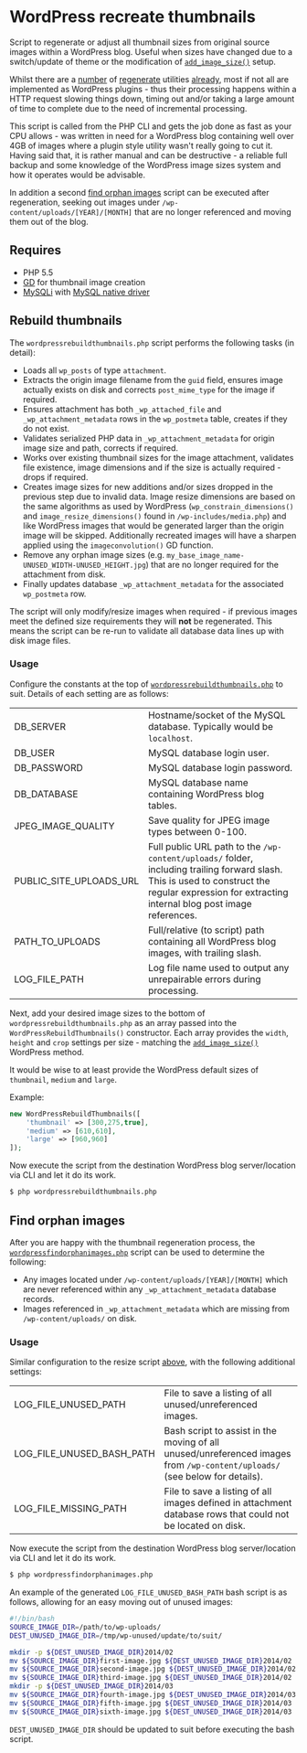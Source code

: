 # WordPress recreate thumbnails
Script to regenerate or adjust all thumbnail sizes from original source images within a WordPress blog. Useful when sizes have changed due to a switch/update of theme or the modification of [`add_image_size()`](https://codex.wordpress.org/Function_Reference/add_image_size) setup.

Whilst there are a [number](http://wordpress.org/plugins/regenerate-thumbnails/) of [regenerate](https://wordpress.org/plugins/force-regenerate-thumbnails/) utilities [already](https://wordpress.org/plugins/ajax-thumbnail-rebuild/), most if not all are implemented as WordPress plugins - thus their processing happens within a HTTP request slowing things down, timing out and/or taking a large amount of time to complete due to the need of incremental processing.

This script is called from the PHP CLI and gets the job done as fast as your CPU allows - was written in need for a WordPress blog containing well over 4GB of images where a plugin style utility wasn't really going to cut it. Having said that, it is rather manual and can be destructive - a reliable full backup and some knowledge of the WordPress image sizes system and how it operates would be advisable.

In addition a second [find orphan images](#find-orphan-images) script can be executed after regeneration, seeking out images under `/wp-content/uploads/[YEAR]/[MONTH]` that are no longer referenced and moving them out of the blog.

## Requires
- PHP 5.5
- [GD](http://php.net/manual/en/book.image.php) for thumbnail image creation
- [MySQLi](http://php.net/mysqli) with [MySQL native driver](http://php.net/manual/en/book.mysqlnd.php)

## Rebuild thumbnails
The `wordpressrebuildthumbnails.php` script performs the following tasks (in detail):
- Loads all `wp_posts` of type `attachment`.
- Extracts the origin image filename from the `guid` field, ensures image actually exists on disk and corrects `post_mime_type` for the image if required.
- Ensures attachment has both `_wp_attached_file` and `_wp_attachment_metadata` rows in the `wp_postmeta` table, creates if they do not exist.
- Validates serialized PHP data in `_wp_attachment_metadata` for origin image size and path, corrects if required.
- Works over existing thumbnail sizes for the image attachment, validates file existence, image dimensions and if the size is actually required - drops if required.
- Creates image sizes for new additions and/or sizes dropped in the previous step due to invalid data. Image resize dimensions are based on the same algorithms as used by WordPress (`wp_constrain_dimensions()` and `image_resize_dimensions()` found in `/wp-includes/media.php`) and like WordPress images that would be generated larger than the origin image will be skipped. Additionally recreated images will have a sharpen applied using the `imageconvolution()` GD function.
- Remove any orphan image sizes (e.g. `my_base_image_name-UNUSED_WIDTH-UNUSED_HEIGHT.jpg`) that are no longer required for the attachment from disk.
- Finally updates database `_wp_attachment_metadata` for the associated `wp_postmeta` row.

The script will only modify/resize images when required - if previous images meet the defined size requirements they will **not** be regenerated. This means the script can be re-run to validate all database data lines up with disk image files.

### Usage
Configure the constants at the top of [`wordpressrebuildthumbnails.php`](wordpressrebuildthumbnails.php) to suit. Details of each setting are as follows:

<table>
	<tr>
		<td>DB_SERVER</td>
		<td>Hostname/socket of the MySQL database. Typically would be <code>localhost</code>.</td>
	</tr>
	<tr>
		<td>DB_USER</td>
		<td>MySQL database login user.</td>
	</tr>
	<tr>
		<td>DB_PASSWORD</td>
		<td>MySQL database login password.</td>
	</tr>
	<tr>
		<td>DB_DATABASE</td>
		<td>MySQL database name containing WordPress blog tables.</td>
	</tr>
	<tr>
		<td>JPEG_IMAGE_QUALITY</td>
		<td>Save quality for JPEG image types between 0-100.</td>
	</tr>
	<tr>
		<td>PUBLIC_SITE_UPLOADS_URL</td>
		<td>Full public URL path to the <code>/wp-content/uploads/</code> folder, including trailing forward slash. This is used to construct the regular expression for extracting internal blog post image references.</td>
	</tr>
	<tr>
		<td>PATH_TO_UPLOADS</td>
		<td>Full/relative (to script) path containing all WordPress blog images, with trailing slash.</td>
	</tr>
	<tr>
		<td>LOG_FILE_PATH</td>
		<td>Log file name used to output any unrepairable errors during processing.</td>
	</tr>
</table>

Next, add your desired image sizes to the bottom of `wordpressrebuildthumbnails.php` as an array passed into the `WordPressRebuildThumbnails()` constructor. Each array provides the `width`, `height` and `crop` settings per size - matching the [`add_image_size()`](https://codex.wordpress.org/Function_Reference/add_image_size) WordPress method.

It would be wise to at least provide the WordPress default sizes of `thumbnail`, `medium` and `large`.

Example:

```php
new WordPressRebuildThumbnails([
	'thumbnail' => [300,275,true],
	'medium' => [610,610],
	'large' => [960,960]
]);
```

Now execute the script from the destination WordPress blog server/location via CLI and let it do its work.

```sh
$ php wordpressrebuildthumbnails.php
```

## Find orphan images
After you are happy with the thumbnail regeneration process, the [`wordpressfindorphanimages.php`](wordpressfindorphanimages.php) script can be used to determine the following:
- Any images located under `/wp-content/uploads/[YEAR]/[MONTH]` which are never referenced within any `_wp_attachment_metadata` database records.
- Images referenced in `_wp_attachment_metadata` which are missing from `/wp-content/uploads/` on disk.

### Usage
Similar configuration to the resize script [above](#usage), with the following additional settings:

<table>
	<tr>
		<td>LOG_FILE_UNUSED_PATH</td>
		<td>File to save a listing of all unused/unreferenced images.</td>
	</tr>
	<tr>
		<td>LOG_FILE_UNUSED_BASH_PATH</td>
		<td>Bash script to assist in the moving of all unused/unreferenced images from <code>/wp-content/uploads/</code> (see below for details).</td>
	</tr>
	<tr>
		<td>LOG_FILE_MISSING_PATH</td>
		<td>File to save a listing of all images defined in attachment database rows that could not be located on disk.</td>
	</tr>
</table>

Now execute the script from the destination WordPress blog server/location via CLI and let it do its work.

```sh
$ php wordpressfindorphanimages.php
```

An example of the generated `LOG_FILE_UNUSED_BASH_PATH` bash script is as follows, allowing for an easy moving out of unused images:

```sh
#!/bin/bash
SOURCE_IMAGE_DIR=/path/to/wp-uploads/
DEST_UNUSED_IMAGE_DIR=/tmp/wp-unused/update/to/suit/

mkdir -p ${DEST_UNUSED_IMAGE_DIR}2014/02
mv ${SOURCE_IMAGE_DIR}first-image.jpg ${DEST_UNUSED_IMAGE_DIR}2014/02
mv ${SOURCE_IMAGE_DIR}second-image.jpg ${DEST_UNUSED_IMAGE_DIR}2014/02
mv ${SOURCE_IMAGE_DIR}third-image.jpg ${DEST_UNUSED_IMAGE_DIR}2014/02
mkdir -p ${DEST_UNUSED_IMAGE_DIR}2014/03
mv ${SOURCE_IMAGE_DIR}fourth-image.jpg ${DEST_UNUSED_IMAGE_DIR}2014/03
mv ${SOURCE_IMAGE_DIR}fifth-image.jpg ${DEST_UNUSED_IMAGE_DIR}2014/03
mv ${SOURCE_IMAGE_DIR}sixth-image.jpg ${DEST_UNUSED_IMAGE_DIR}2014/03
```

`DEST_UNUSED_IMAGE_DIR` should be updated to suit before executing the bash script.
